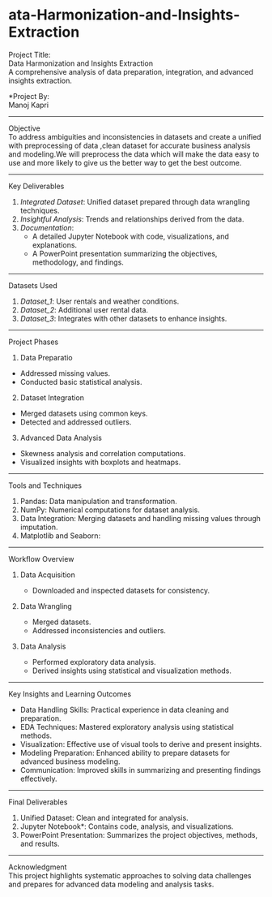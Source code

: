 # ata-Harmonization-and-Insights-Extraction
Project Title:  
Data Harmonization and Insights Extraction  
A comprehensive analysis of data preparation, integration, and advanced insights extraction.

*Project By:  
Manoj Kapri

---

 Objective  
To address ambiguities and inconsistencies in datasets and create a unified with preprocessing of data ,clean dataset for accurate business analysis and modeling.We will preprocess the data which will make the data easy to use and more likely to give us the better way to get the best outcome.

---

  Key Deliverables  
1. *Integrated Dataset*: Unified dataset prepared through data wrangling techniques.  
2. *Insightful Analysis*: Trends and relationships derived from the data.  
3. *Documentation*:  
   - A detailed Jupyter Notebook with code, visualizations, and explanations.  
   - A PowerPoint presentation summarizing the objectives, methodology, and findings.

---

 Datasets Used  
1. *Dataset_1*: User rentals and weather conditions.  
2. *Dataset_2*: Additional user rental data.  
3. *Dataset_3*: Integrates with other datasets to enhance insights.




---

Project Phases  

1. Data Preparatio
- Addressed missing values.  
- Conducted basic statistical analysis.

2. Dataset Integration  
- Merged datasets using common keys.  
- Detected and addressed outliers.

3. Advanced Data Analysis 
- Skewness analysis and correlation computations.  
- Visualized insights with boxplots and heatmaps.

---

Tools and Techniques 
1. Pandas: Data manipulation and transformation.  
2. NumPy: Numerical computations for dataset analysis.  
3. Data Integration: Merging datasets and handling missing values through imputation.
4. Matplotlib and Seaborn:
---

Workflow Overview  

1. Data Acquisition  
   - Downloaded and inspected datasets for consistency.  

2. Data Wrangling  
   - Merged datasets.  
   - Addressed inconsistencies and outliers.  

3. Data Analysis  
   - Performed exploratory data analysis.  
   - Derived insights using statistical and visualization methods.

---

Key Insights and Learning Outcomes  
- Data Handling Skills: Practical experience in data cleaning and preparation.  
- EDA Techniques: Mastered exploratory analysis using statistical methods.  
- Visualization: Effective use of visual tools to derive and present insights.  
- Modeling Preparation: Enhanced ability to prepare datasets for advanced business modeling.  
- Communication: Improved skills in summarizing and presenting findings effectively.

---

Final Deliverables  
1. Unified Dataset: Clean and integrated for analysis.  
2. Jupyter Notebook*: Contains code, analysis, and visualizations.  
3. PowerPoint Presentation: Summarizes the project objectives, methods, and results.

---

Acknowledgment  
This project highlights systematic approaches to solving data challenges and prepares for advanced data modeling and analysis tasks.
